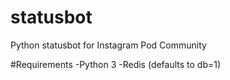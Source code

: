 # statusbot
Python statusbot for Instagram Pod Community

#Requirements
-Python 3
-Redis (defaults to db=1)